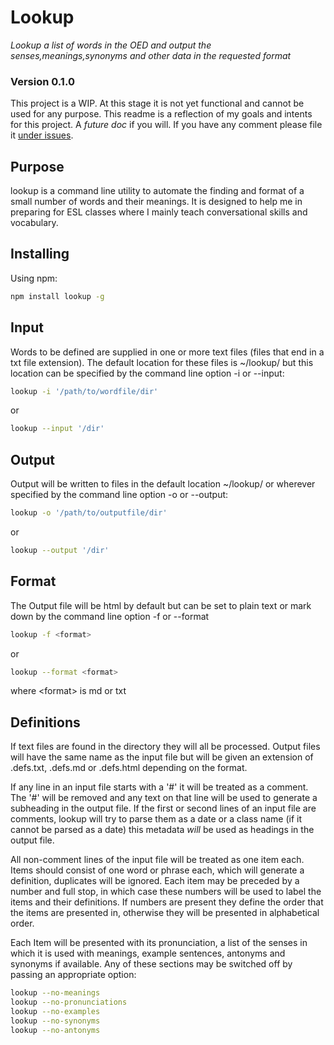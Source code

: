 # Lookup
_Lookup a list of words in the OED and output the senses,meanings,synonyms and other data in the requested format_

### Version 0.1.0

This project is a WIP.  At this stage it is not yet functional and cannot be used for any purpose.  This readme is a reflection of my goals and intents for this project.  A _future doc_ if you will.  If you have any comment please file it [under issues](https://github.com/flurbius/lookup/issues/).

## Purpose

lookup is a command line utility to automate the finding and format of a small number of words and their meanings.  It is designed to help me in preparing for ESL classes where I mainly teach conversational skills and vocabulary.


## Installing

Using npm:

```bash
npm install lookup -g
```

## Input

Words to be defined are supplied in one or more text files (files that end in a txt file extension).  The default location for these files is ~/lookup/ but this location can be specified by the command line option -i or --input: 

```bash
lookup -i '/path/to/wordfile/dir' 
```
or
```bash
lookup --input '/dir'
```

## Output

Output will be written to files in the default location ~/lookup/ or wherever specified by the command line option -o or --output:

```bash
lookup -o '/path/to/outputfile/dir' 
```
or
```bash
lookup --output '/dir'
```

## Format

The Output file will be html by default but can be set to plain text or mark down by the command line option -f or --format

```bash
lookup -f <format>
```
or
```bash
lookup --format <format>
```
where \<format> is md or txt

## Definitions

If text files are found in the directory they will all be processed.  Output files will have the same name as the input file but will be given an extension of .defs.txt, .defs.md or .defs.html depending on the format.

If any line in an input file starts with a '#' it will be treated as a comment.  The '#' will be removed and any text on that line will be used to generate a subheading in the output file.  If the first or second lines of an input file are comments, lookup will try to parse them as a date or a class name (if it cannot be parsed as a date) this metadata _will_ be used as headings in the output file.  

All non-comment lines of the input file will be treated as one item each. Items should consist of one word or phrase each, which will generate a definition, duplicates will be ignored.  Each item may be preceded by a number and full stop, in which case these numbers will be used to label the items and their definitions.  If numbers are present they define the order that the items are presented in, otherwise they will be presented in alphabetical order. 

Each Item will be presented with its pronunciation, a list of the senses in which it is used with meanings, example sentences, antonyms and synonyms if available.  Any of these sections may be switched off by passing an appropriate option:

```bash
lookup --no-meanings
lookup --no-pronunciations
lookup --no-examples
lookup --no-synonyms
lookup --no-antonyms
```
